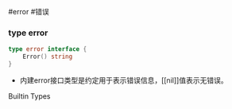 #error
#错误

### type error

```go
type error interface {
    Error() string
}
```

* 内建error接口类型是约定用于表示错误信息，[[nil]]值表示无错误。

Builtin Types
